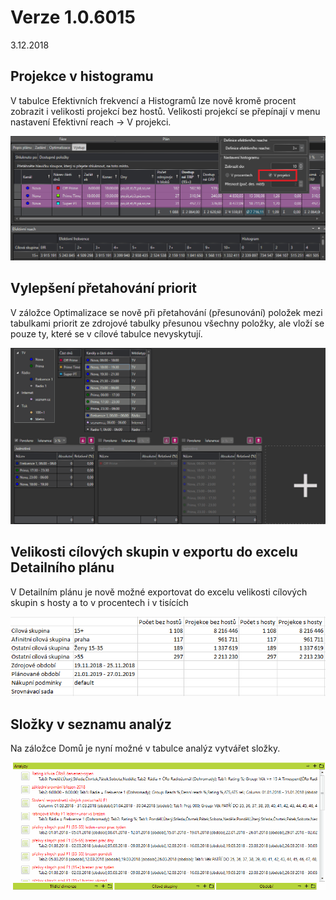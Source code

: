 ﻿# Verze 1.0.6015
3.12.2018

## Projekce v histogramu

V tabulce Efektivních frekvencí a Histogramů lze nově kromě procent zobrazit i velikosti projekcí bez hostů.
Velikosti projekcí se přepínají v menu nastavení Efektivní reach -> V projekci.

![Projekce v Histogramu](../data/projekce.png "Projekce v Histogramu")

## Vylepšení přetahování priorit

V záložce Optimalizace se nově při přetahování (přesunování) položek mezi 
tabulkami priorit ze zdrojové tabulky přesunou všechny položky, ale vloží se pouze ty, které se v cílové tabulce nevyskytují.

![Přetahování priorit](../data/pretahovani_improved.gif "Přetahování priorit")

## Velikosti cílových skupin v exportu do excelu Detailního plánu

V Detailním plánu je nově možné exportovat do excelu velikosti cílových skupin s hosty a to v procentech i v tisících

![Export velikosti cílových skupin](../data/export_s_hosty.png "Export velikosti cílových skupin")

## Složky v seznamu analýz

Na záložce Domů je nyní možné v tabulce analýz vytvářet složky. 

![Složky v analýzách](../data/slozky_u_analyz.gif "Složky v analýzách")



